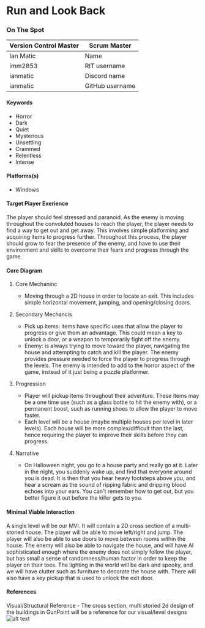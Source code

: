 # Run and Look Back

### On The Spot

| Version Control Master | Scrum Master    |
| ---------------------- | --------------- |
| Ian Matic              | Name            |
| imm2853                | RIT username    |
| ianmatic               | Discord name    |
| ianmatic               | GitHub username |

#### Keywords

-   Horror
-   Dark
-   Quiet
-   Mysterious
-   Unsettling
-   Crammed
-   Relentless
-   Intense

#### Platforms(s)

-   Windows

#### Target Player Exerience

The player should feel stressed and paranoid. As the enemy is moving throughout the convoluted houses to reach the player, the player needs to find a way to get out and get away. This involves simple platforming and acquiring items to progress further. Throughout this process, the player should grow to fear the presence of the enemy, and have to use their environment and skills to overcome their fears and progress through the game.

#### Core Diagram

1.  Core Mechaninc

    -   Moving through a 2D house in order to locate an exit. This includes simple horizontal movement, jumping, and opening/closing doors.

2.  Secondary Mechancis

    -   Pick up items: items have specific uses that allow the player to progress or give them an advantage. This could mean a key to unlock a door, or a weapon to temporarily fight off the enemy.
    -   Enemy: is always trying to move toward the player, navigating the house and attempting to catch and kill the player. The enemy provides pressure needed to force the player to progress through the levels. The enemy is intended to add to the horror aspect of the game, instead of it just being a puzzle platformer.


3.  Progression

    -   Player will pickup items throughout their adventure. These items may be a one time use (such as a glass bottle to hit the enemy         with), or a permanent boost, such as running shoes to allow the player to move faster.
    -   Each level will be a house (maybe multiple houses per level in later levels). Each house will be more complex/difficult than the         last, hence requiring the player to improve their skills before they can progress.

4.  Narrative

    -   On Halloween night, you go to a house party and really go at it. Later in the night, you suddenly wake up, and find that everyone around you is dead. It is then that you hear heavy footsteps above you, and hear a scream as the sound of ripping fabric and dripping blood echoes into your ears. You can't remember how to get out, but you better figure it out before the killer gets to you.
#### Minimal Viable Interaction

A single level will be our MVI. It will contain a 2D cross section of a multi-storied house. The player will be able to move left/right and jump. The player will also be able to use doors to move between rooms within the house. The enemy will also be able to navigate the house, and will have AI sophisticated enough where the enemy does not simply follow the player, but has small a sense of randomness/human factor in order to keep the player on their toes. The lighting in the world will be dark and spooky, and we will have clutter such as furniture to decorate the house with. There will also have a key pickup that is used to unlock the exit door.

#### References

Visual/Structural Reference - The cross section, multi storied 2d design of the buildings in GunPoint will be a reference for our visual/level designs
![alt text](https://steamcdn-a.akamaihd.net/steam/apps/206190/ss_74d9eee2fe86c3d269940349d767509706a52742.1920x1080.jpg?t=1568026744 "Gun Point")
